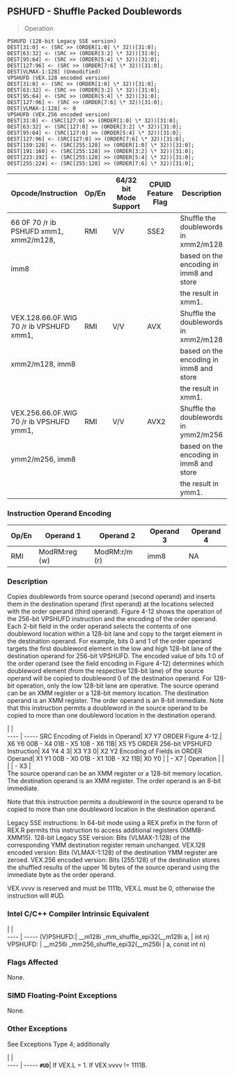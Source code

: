 ## PSHUFD - Shuffle Packed Doublewords

> Operation

``` slim
PSHUFD (128-bit Legacy SSE version)
DEST[31:0] <- (SRC >> (ORDER[1:0] \* 32))[31:0];
DEST[63:32] <- (SRC >> (ORDER[3:2] \* 32))[31:0];
DEST[95:64] <- (SRC >> (ORDER[5:4] \* 32))[31:0];
DEST[127:96] <- (SRC >> (ORDER[7:6] \* 32))[31:0];
DEST[VLMAX-1:128] (Unmodified)
VPSHUFD (VEX.128 encoded version)
DEST[31:0] <- (SRC >> (ORDER[1:0] \* 32))[31:0];
DEST[63:32] <- (SRC >> (ORDER[3:2] \* 32))[31:0];
DEST[95:64] <- (SRC >> (ORDER[5:4] \* 32))[31:0];
DEST[127:96] <- (SRC >> (ORDER[7:6] \* 32))[31:0];
DEST[VLMAX-1:128] <- 0
VPSHUFD (VEX.256 encoded version)
DEST[31:0] <- (SRC[127:0] >> (ORDER[1:0] \* 32))[31:0];
DEST[63:32] <- (SRC[127:0] >> (ORDER[3:2] \* 32))[31:0];
DEST[95:64] <- (SRC[127:0] >> (ORDER[5:4] \* 32))[31:0];
DEST[127:96] <- (SRC[127:0] >> (ORDER[7:6] \* 32))[31:0];
DEST[159:128] <- (SRC[255:128] >> (ORDER[1:0] \* 32))[31:0];
DEST[191:160] <- (SRC[255:128] >> (ORDER[3:2] \* 32))[31:0];
DEST[223:192] <- (SRC[255:128] >> (ORDER[5:4] \* 32))[31:0];
DEST[255:224] <- (SRC[255:128] >> (ORDER[7:6] \* 32))[31:0];

```

 Opcode/Instruction                      | Op/En| 64/32 bit Mode Support| CPUID Feature Flag| Description                            
 ---  | --- | --- | --- | ---
 66 0F 70 /r ib PSHUFD xmm1, xmm2/m128,  | RMI  | V/V                   | SSE2              | Shuffle the doublewords in xmm2/m128   
 imm8                                    |      |                       |                   | based on the encoding in imm8 and store
                                         |      |                       |                   | the result in xmm1.                    
 VEX.128.66.0F.WIG 70 /r ib VPSHUFD xmm1,| RMI  | V/V                   | AVX               | Shuffle the doublewords in xmm2/m128   
 xmm2/m128, imm8                         |      |                       |                   | based on the encoding in imm8 and store
                                         |      |                       |                   | the result in xmm1.                    
 VEX.256.66.0F.WIG 70 /r ib VPSHUFD ymm1,| RMI  | V/V                   | AVX2              | Shuffle the doublewords in ymm2/m256   
 ymm2/m256, imm8                         |      |                       |                   | based on the encoding in imm8 and store
                                         |      |                       |                   | the result in ymm1.                    

### Instruction Operand Encoding
 Op/En| Operand 1    | Operand 2    | Operand 3| Operand 4
 ---  | --- | --- | --- | ---
 RMI  | ModRM:reg (w)| ModRM:r/m (r)| imm8     | NA       

### Description
Copies doublewords from source operand (second operand) and inserts them in
the destination operand (first operand) at the locations selected with the order
operand (third operand). Figure 4-12 shows the operation of the 256-bit VPSHUFD
instruction and the encoding of the order operand. Each 2-bit field in the order
operand selects the contents of one doubleword location within a 128-bit lane
and copy to the target element in the destination operand. For example, bits
0 and 1 of the order operand targets the first doubleword element in the low
and high 128-bit lane of the destination operand for 256-bit VPSHUFD. The encoded
value of bits 1:0 of the order operand (see the field encoding in Figure 4-12)
determines which doubleword element (from the respective 128-bit lane) of the
source operand will be copied to doubleword 0 of the destination operand. For
128-bit operation, only the low 128-bit lane are operative. The source operand
can be an XMM register or a 128-bit memory location. The destination operand
is an XMM register. The order operand is an 8-bit immediate. Note that this
instruction permits a doubleword in the source operand to be copied to more
than one doubleword location in the destination operand.

   | |  
---- | -----
 SRC Encoding of Fields in Operand| X7 Y7 ORDER Figure 4-12.| X6 Y6 00B - X4 01B - X5 10B - X6 11B| X5 Y5 ORDER 256-bit VPSHUFD Instruction| X4 Y4 4 3| X3 Y3 0| X2 Y2 Encoding of Fields in ORDER Operand| X1 Y1 00B - X0 01B - X1 10B - X2 11B| X0 Y0
                                  |                         | - X7                                | Operation                              |          |        |                                          | - X3                                |      
The source operand can be an XMM register or a 128-bit memory location. The
destination operand is an XMM register. The order operand is an 8-bit immediate.
<aside class="notification">
Note that this instruction permits a doubleword in the source operand to be
copied to more than one doubleword location in the destination operand.
</aside>

Legacy SSE instructions: In 64-bit mode using a REX prefix in the form of REX.R
permits this instruction to access additional registers (XMM8-XMM15). 128-bit
Legacy SSE version: Bits (VLMAX-1:128) of the corresponding YMM destination
register remain unchanged. VEX.128 encoded version: Bits (VLMAX-1:128) of the
destination YMM register are zeroed. VEX.256 encoded version: Bits (255:128)
of the destination stores the shuffled results of the upper 16 bytes of the
source operand using the immediate byte as the order operand.

<aside class="notification">
VEX.vvvv is reserved and must be 1111b, VEX.L must be 0, otherwise the
instruction will #UD.
</aside>



### Intel C/C++ Compiler Intrinsic Equivalent
   | |  
---- | -----
 (V)PSHUFD:| __m128i _mm_shuffle_epi32(__m128i a,
           | int n)                              
 VPSHUFD:  | __m256i _mm256_shuffle_epi32(__m256i
           | a, const int n)                     

### Flags Affected
None.


### SIMD Floating-Point Exceptions
None.


### Other Exceptions
See Exceptions Type 4; additionally

   | |  
---- | -----
 **``#UD``**| If VEX.L = 1. If VEX.vvvv != 1111B.
